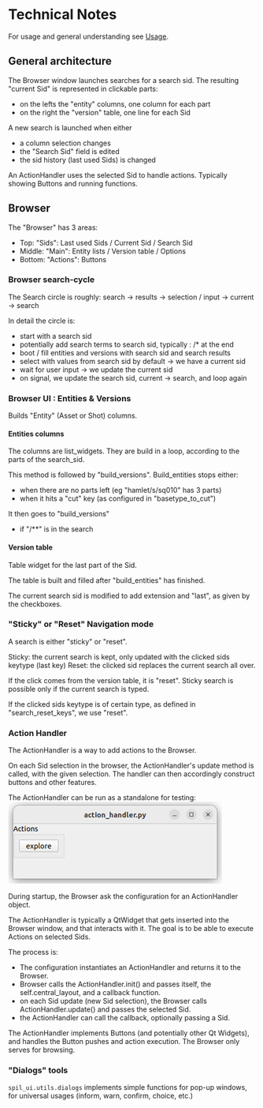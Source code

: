 

# Technical Notes

For usage and general understanding see [Usage](usage.md).

## General architecture

The Browser window launches searches for a search sid.
The resulting "current Sid" is represented in clickable parts:
- on the lefts the "entity" columns, one column for each part
- on the right the "version" table, one line for each Sid

A new search is launched when either
- a column selection changes
- the "Search Sid" field is edited
- the sid history (last used Sids) is changed

An ActionHandler uses the selected Sid to handle actions.
Typically showing Buttons and running functions.

## Browser

The "Browser" has 3 areas:
- Top: "Sids": Last used Sids / Current Sid / Search Sid
- Middle: "Main": Entity lists / Version table / Options
- Bottom: "Actions": Buttons

### Browser search-cycle

The Search circle is roughly:
search -> results -> selection / input -> current -> search

In detail the circle is:
- start with a search sid
- potentially add search terms to search sid, typically : /* at the end
- boot / fill entities and versions with search sid and search results
- select with values from search sid by default -> we have a current sid 
- wait for user input -> we update the current sid
- on signal, we update the search sid, current -> search, and loop again


### Browser UI : Entities & Versions

Builds "Entity" (Asset or Shot) columns.

#### Entities columns

The columns are list_widgets.
They are build in a loop, according to the parts of the search_sid.

This method is followed by "build_versions".
Build_entities stops either:
- when there are no parts left (eg "hamlet/s/sq010" has 3 parts)
- when it hits a "cut" key (as configured in "basetype_to_cut")

It then goes to "build_versions"
- if "/**" is in the search

#### Version table

Table widget for the last part of the Sid.

The table is built and filled after "build_entities" has finished.

The current search sid is modified to add extension and "last", as given by the checkboxes.

### "Sticky" or "Reset" Navigation mode

A search is either "sticky" or "reset".

Sticky: the current search is kept, only updated with the clicked sids keytype (last key)
Reset: the clicked sid replaces the current search all over.

If the click comes from the version table, it is "reset".
Sticky search is possible only if the current search is typed.

If the clicked sids keytype is of certain type, as defined in "search_reset_keys", we use "reset".

### Action Handler

The ActionHandler is a way to add actions to the Browser.

On each Sid selection in the browser, the ActionHandler's update method is called, with the given selection.
The handler can then accordingly construct buttons and other features.

The ActionHandler can be run as a standalone for testing:  
![Example ActionHandler](../docs/img/action_handler_stdalone.png)

During startup, the Browser ask the configuration for an ActionHandler object.

The ActionHandler is typically a QtWidget that gets inserted into the Browser window,
and that interacts with it.
The goal is to be able to execute Actions on selected Sids.

The process is:
- The configuration instantiates an ActionHandler and returns it to the Browser.
- Browser calls the ActionHandler.init() and passes itself, the self.central_layout, and a callback function.
- on each Sid update (new Sid selection), the Browser calls ActionHandler.update() and passes the selected Sid.
- the ActionHandler can call the callback, optionally passing a Sid.

The ActionHandler implements Buttons (and potentially other Qt Widgets),
and handles the Button pushes and action execution.
The Browser only serves for browsing.


### "Dialogs" tools

`spil_ui.utils.dialogs` implements simple functions for pop-up windows, 
for universal usages (inform, warn, confirm, choice, etc.) 